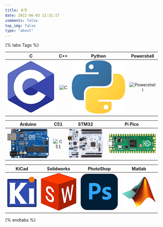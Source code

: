 ```yaml
---
title: 关于
date: 2022-06-03 13:31:17
comments: false
top_img: false
type: "about"
---
```


{% tabs Tags %}

<!-- tab 我主要使用的语言@fab fa-python -->

|               C                |             C++             |              Python              |                 Powershell                  |
| :----------------------------: | :-------------------------: | :------------------------------: | :-----------------------------------------: |
| ![Python](/images/about/C.png) | ![C](/images/about/C++.png) | ![C++](/images/about/Python.png) | ![Powershell](/images/about/Powershell.png) |

<!-- endtab -->
<!-- tab 我主要使用的单片机@fas fa-microchip -->

|                Arduino                |              C51              |               STM32               |                Pi Pico                |
| :-----------------------------------: | :---------------------------: | :-------------------------------: | :-----------------------------------: |
| ![Arduino](/images/about/Arduino.png) | ![C51](/images/about/C51.png) | ![STM32](/images/about/STM32.png) | ![Pi-Pico](/images/about/Pi-Pico.png) |

<!-- endtab -->
<!-- tab 我主要使用的软件@fas fa-computer -->

|               KiCad               |                 Solidworks                  |                 PhotoShop                 |               Matlab                |
| :-------------------------------: | :-----------------------------------------: | :---------------------------------------: | :---------------------------------: |
| ![KiCad](/images/about/KiCad.png) | ![Solidworks](/images/about/Solidworks.png) | ![PhotoShop](/images/about/PhotoShop.png) | ![Matlab](/images/about/Matlab.png) |

<!-- endtab -->

{% endtabs %}
